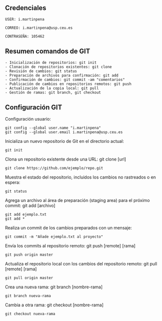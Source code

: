 ## Credenciales 
```
USER: i.martinpena

CORREO: i.martinpena@usp.ceu.es

CONTRASEÑA: 105462
```

## Resumen comandos de GIT
```
- Inicialización de repositorios: git init
- Clonación de repositorios existentes: git clone
- Revisión de cambios: git status
- Preparación de archivos para confirmación: git add
- Confirmación de cambios: git commit -am "comentarios"
- Publicación de cambios en repositorios remotos: git push
- Actualización de la copia local: git pull
- Gestión de ramas: git branch, git checkout
```

## Configuración GIT
Configuración usuario:
```
git config --global user.name "i.martinpena"
git config --global user.email i.martinpena@usp.ceu.es
```

Inicializa un nuevo repositorio de Git en el directorio actual:
```
git init
```
Clona un repositorio existente desde una URL: git clone [url]
```
git clone https://github.com/ejemplo/repo.git
```

Muestra el estado del repositorio, incluidos los cambios no rastreados o en espera:
```
git status
```

Agrega un archivo al área de preparación (staging area) para el próximo commit: git add [archivo]
```
git add ejemplo.txt
git add *
```

Realiza un commit de los cambios preparados con un mensaje: 
```
git commit -m "Añade ejemplo.txt al proyecto"
```

Envía los commits al repositorio remoto: git push [remote] [rama]
```
git push origin master
```

Actualiza el repositorio local con los cambios del repositorio remoto: git pull [remote] [rama]
```
git pull origin master
```

Crea una nueva rama: git branch [nombre-rama]
```
git branch nueva-rama
```

Cambia a otra rama: git checkout [nombre-rama]
```
git checkout nueva-rama
```
